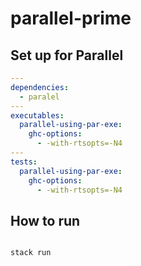 # parallel-prime

## Set up for Parallel

```yaml
---
dependencies:
  - paralel
---
executables:
  parallel-using-par-exe:
    ghc-options:
      - -with-rtsopts=-N4
---
tests:
  parallel-using-par-exe:
    ghc-options:
      - -with-rtsopts=-N4
```

## How to run

```bash

stack run

```
